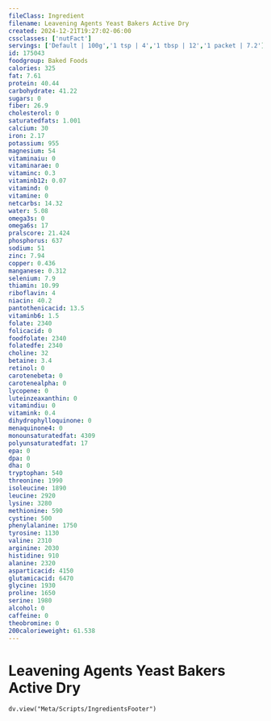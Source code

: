 ```yaml
---
fileClass: Ingredient
filename: Leavening Agents Yeast Bakers Active Dry
created: 2024-12-21T19:27:02-06:00
cssclasses: ['nutFact']
servings: ['Default | 100g','1 tsp | 4','1 tbsp | 12','1 packet | 7.2']
id: 175043
foodgroup: Baked Foods
calories: 325
fat: 7.61
protein: 40.44
carbohydrate: 41.22
sugars: 0
fiber: 26.9
cholesterol: 0
saturatedfats: 1.001
calcium: 30
iron: 2.17
potassium: 955
magnesium: 54
vitaminaiu: 0
vitaminarae: 0
vitaminc: 0.3
vitaminb12: 0.07
vitamind: 0
vitamine: 0
netcarbs: 14.32
water: 5.08
omega3s: 0
omega6s: 17
pralscore: 21.424
phosphorus: 637
sodium: 51
zinc: 7.94
copper: 0.436
manganese: 0.312
selenium: 7.9
thiamin: 10.99
riboflavin: 4
niacin: 40.2
pantothenicacid: 13.5
vitaminb6: 1.5
folate: 2340
folicacid: 0
foodfolate: 2340
folatedfe: 2340
choline: 32
betaine: 3.4
retinol: 0
carotenebeta: 0
carotenealpha: 0
lycopene: 0
luteinzeaxanthin: 0
vitamindiu: 0
vitamink: 0.4
dihydrophylloquinone: 0
menaquinone4: 0
monounsaturatedfat: 4309
polyunsaturatedfat: 17
epa: 0
dpa: 0
dha: 0
tryptophan: 540
threonine: 1990
isoleucine: 1890
leucine: 2920
lysine: 3280
methionine: 590
cystine: 500
phenylalanine: 1750
tyrosine: 1130
valine: 2310
arginine: 2030
histidine: 910
alanine: 2320
asparticacid: 4150
glutamicacid: 6470
glycine: 1930
proline: 1650
serine: 1980
alcohol: 0
caffeine: 0
theobromine: 0
200calorieweight: 61.538
---
```


# Leavening Agents Yeast Bakers Active Dry

```dataviewjs
dv.view("Meta/Scripts/IngredientsFooter")
```